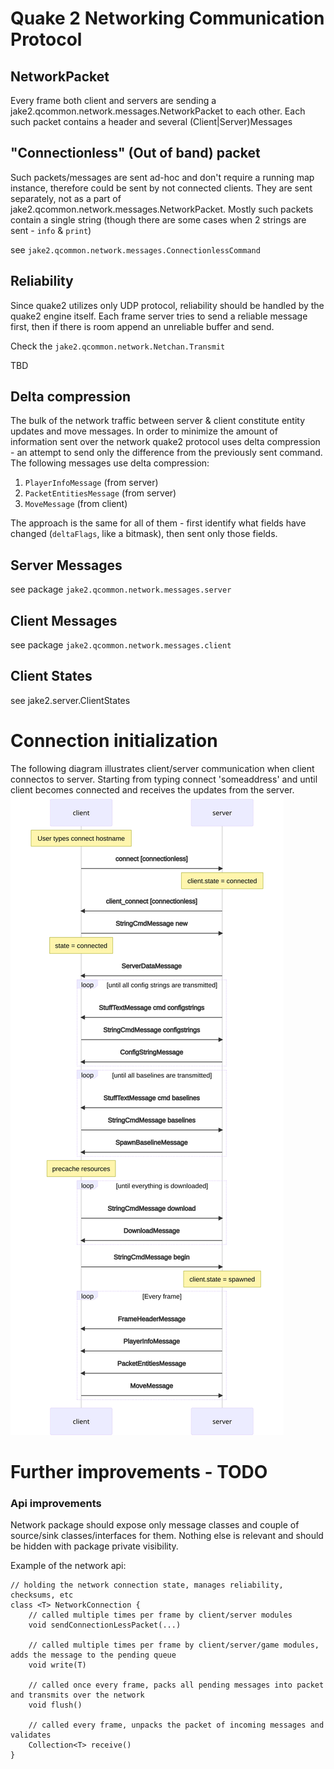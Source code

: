 # Quake 2 Networking Communication Protocol

## NetworkPacket

Every frame both client and servers are sending a jake2.qcommon.network.messages.NetworkPacket to each other.
Each such packet contains a header and several (Client|Server)Messages

## "Connectionless" (Out of band) packet
Such packets/messages are sent ad-hoc and don't require a running map instance, therefore could be sent by not connected clients.
They are sent separately, not as a part of jake2.qcommon.network.messages.NetworkPacket.
Mostly such packets contain a single string (though there are some cases when 2 strings are sent - `info` & `print`)

see `jake2.qcommon.network.messages.ConnectionlessCommand`

## Reliability
Since quake2 utilizes only UDP protocol, reliability should be handled by the quake2 engine itself.
Each frame server tries to send a reliable message first, then if there is room append an unreliable buffer and send.

Check the `jake2.qcommon.network.Netchan.Transmit`

TBD

## Delta compression

The bulk of the network traffic between server & client constitute entity updates and move messages.
In order to minimize the amount of information sent over the network quake2 protocol uses delta compression - an attempt to send only the difference from the previously sent command. 
The following messages use delta compression:

 1. `PlayerInfoMessage` (from server)
 2. `PacketEntitiesMessage` (from server)
 3. `MoveMessage` (from client)

The approach is the same for all of them - first identify what fields have changed (`deltaFlags`, like a bitmask), then sent only those fields.

## Server Messages
see package `jake2.qcommon.network.messages.server`

## Client Messages
see package `jake2.qcommon.network.messages.client`

## Client States
see jake2.server.ClientStates

# Connection initialization
The following diagram illustrates client/server communication when client connectos to server.
Starting from typing connect 'someaddress' and until client becomes connected and receives the updates from the server. 
![Connection initialization](./connection.svg)

# Further improvements - TODO

### Api improvements

Network package should expose only message classes and couple of source/sink classes/interfaces for them.
Nothing else is relevant and should be hidden with package private visibility.

Example of the network api:

    // holding the network connection state, manages reliability, checksums, etc
    class <T> NetworkConnection {
        // called multiple times per frame by client/server modules
        void sendConnectionLessPacket(...) 

        // called multiple times per frame by client/server/game modules, adds the message to the pending queue
        void write(T) 

        // called once every frame, packs all pending messages into packet and transmits over the network
        void flush() 

        // called every frame, unpacks the packet of incoming messages and validates
        Collection<T> receive()
    }
